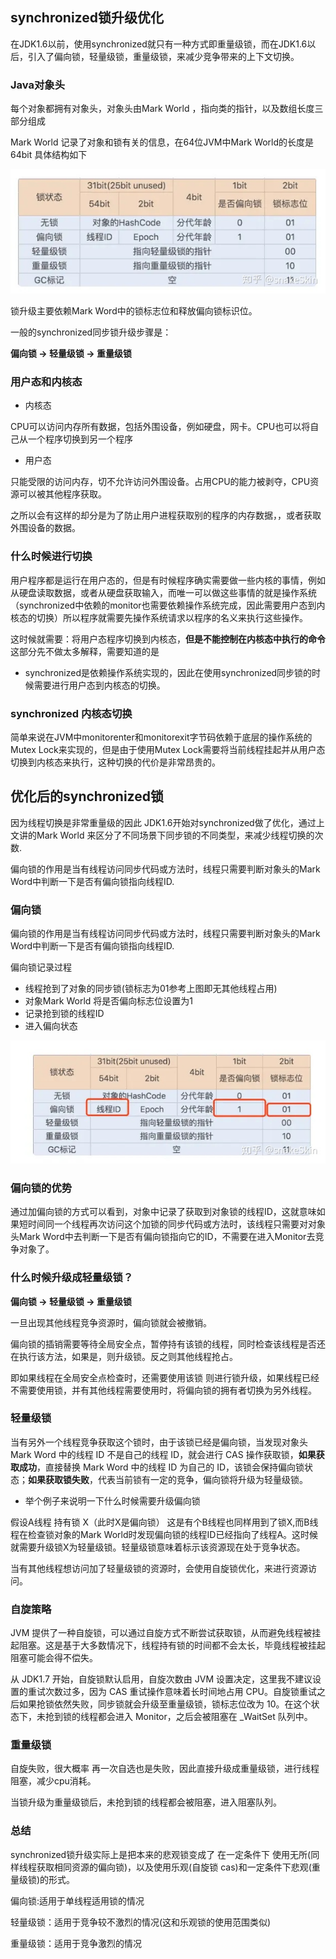 ## synchronized锁升级优化

在JDK1.6以前，使用synchronized就只有一种方式即重量级锁，而在JDK1.6以后，引入了偏向锁，轻量级锁，重量级锁，来减少竞争带来的上下文切换。

### Java对象头

每个对象都拥有对象头，对象头由Mark World ，指向类的指针，以及数组长度三部分组成

Mark World 记录了对象和锁有关的信息，在64位JVM中Mark World的长度是64bit 具体结构如下



![img](4.synchronize%E4%BC%98%E5%8C%96.assets/v2-e47232518a4e042f31a9e0eb6a48f88c_720w.jpg)


锁升级主要依赖Mark Word中的锁标志位和释放偏向锁标识位。

一般的synchronized同步锁升级步骤是：

**偏向锁 -> 轻量级锁 -> 重量级锁**

### 用户态和内核态

- 内核态

CPU可以访问内存所有数据，包括外围设备，例如硬盘，网卡。CPU也可以将自己从一个程序切换到另一个程序

- 用户态

只能受限的访问内存，切不允许访问外围设备。占用CPU的能力被剥夺，CPU资源可以被其他程序获取。

之所以会有这样的却分是为了防止用户进程获取别的程序的内存数据，，或者获取外围设备的数据。

### 什么时候进行切换

用户程序都是运行在用户态的，但是有时候程序确实需要做一些内核的事情，例如从硬盘读取数据，或者从硬盘获取输入，而唯一可以做这些事情的就是操作系统（synchronized中依赖的monitor也需要依赖操作系统完成，因此需要用户态到内核态的切换）所以程序就需要先操作系统请求以程序的名义来执行这些操作。

这时候就需要：将用户态程序切换到内核态，**但是不能控制在内核态中执行的命令** 这部分先不做太多解释，需要知道的是

- synchronized是依赖操作系统实现的，因此在使用synchronized同步锁的时候需要进行用户态到内核态的切换。

### synchronized 内核态切换

简单来说在JVM中monitorenter和monitorexit字节码依赖于底层的操作系统的Mutex Lock来实现的，但是由于使用Mutex Lock需要将当前线程挂起并从用户态切换到内核态来执行，这种切换的代价是非常昂贵的。

## 优化后的synchronized锁

因为线程切换是非常重量级的因此 JDK1.6开始对synchronized做了优化，通过上文讲的Mark World 来区分了不同场景下同步锁的不同类型，来减少线程切换的次数.

偏向锁的作用是当有线程访问同步代码或方法时，线程只需要判断对象头的Mark Word中判断一下是否有偏向锁指向线程ID.

### 偏向锁

偏向锁的作用是当有线程访问同步代码或方法时，线程只需要判断对象头的Mark Word中判断一下是否有偏向锁指向线程ID.

偏向锁记录过程

- 线程抢到了对象的同步锁(锁标志为01参考上图即无其他线程占用)
- 对象Mark World 将是否偏向标志位设置为1
- 记录抢到锁的线程ID
- 进入偏向状态

![img](4.synchronize%E4%BC%98%E5%8C%96.assets/v2-4560940be4d86a4ab94904d07c19b82e_720w.jpg)

### 偏向锁的优势

通过加偏向锁的方式可以看到，对象中记录了获取到对象锁的线程ID，这就意味如果短时间同一个线程再次访问这个加锁的同步代码或方法时，该线程只需要对对象头Mark Word中去判断一下是否有偏向锁指向它的ID，不需要在进入Monitor去竞争对象了。

### 什么时候升级成轻量级锁？

**偏向锁 -> 轻量级锁 -> 重量级锁**

一旦出现其他线程竞争资源时，偏向锁就会被撤销。

偏向锁的插销需要等待全局安全点，暂停持有该锁的线程，同时检查该线程是否还在执行该方法，如果是，则升级锁。反之则其他线程抢占。

即如果线程在全局安全点检查时，还需要使用该锁 则进行锁升级，如果线程已经不需要使用锁，并有其他线程需要使用时，将偏向锁的拥有者切换为另外线程。

### 轻量级锁

当有另外一个线程竞争获取这个锁时，由于该锁已经是偏向锁，当发现对象头 Mark Word 中的线程 ID 不是自己的线程 ID，就会进行 CAS 操作获取锁，**如果获取成功**，直接替换 Mark Word 中的线程 ID 为自己的 ID，该锁会保持偏向锁状态；**如果获取锁失败**，代表当前锁有一定的竞争，偏向锁将升级为轻量级锁。

- 举个例子来说明一下什么时候需要升级偏向锁

假设A线程 持有锁 X（此时X是偏向锁） 这是有个B线程也同样用到了锁X,而B线程在检查锁对象的Mark World时发现偏向锁的线程ID已经指向了线程A。这时候就需要升级锁X为轻量级锁。轻量级锁意味着标示该资源现在处于竞争状态。

当有其他线程想访问加了轻量级锁的资源时，会使用自旋锁优化，来进行资源访问。

### 自旋策略

JVM 提供了一种自旋锁，可以通过自旋方式不断尝试获取锁，从而避免线程被挂起阻塞。这是基于大多数情况下，线程持有锁的时间都不会太长，毕竟线程被挂起阻塞可能会得不偿失。

从 JDK1.7 开始，自旋锁默认启用，自旋次数由 JVM 设置决定，这里我不建议设置的重试次数过多，因为 CAS 重试操作意味着长时间地占用 CPU。自旋锁重试之后如果抢锁依然失败，同步锁就会升级至重量级锁，锁标志位改为 10。在这个状态下，未抢到锁的线程都会进入 Monitor，之后会被阻塞在 _WaitSet 队列中。

### 重量级锁

自旋失败，很大概率 再一次自选也是失败，因此直接升级成重量级锁，进行线程阻塞，减少cpu消耗。

当锁升级为重量级锁后，未抢到锁的线程都会被阻塞，进入阻塞队列。

### 总结

synchronized锁升级实际上是把本来的悲观锁变成了 在一定条件下 使用无所(同样线程获取相同资源的偏向锁)，以及使用乐观(自旋锁 cas)和一定条件下悲观(重量级锁)的形式。

偏向锁:适用于单线程适用锁的情况

轻量级锁：适用于竞争较不激烈的情况(这和乐观锁的使用范围类似)

重量级锁：适用于竞争激烈的情况